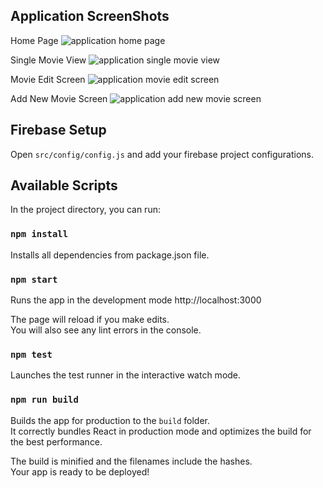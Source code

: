 ## Application ScreenShots

Home Page
![application home page](https://raw.githubusercontent.com/talentedaamer/react-firebase-movies-database/master/public/images/firebase-react-crud-application-1.png)

Single Movie View
![application single movie view](https://raw.githubusercontent.com/talentedaamer/react-firebase-movies-database/master/public/images/firebase-react-crud-application-2.png)

Movie Edit Screen
![application movie edit screen](https://raw.githubusercontent.com/talentedaamer/react-firebase-movies-database/master/public/images/firebase-react-crud-application-3.png)

Add New Movie Screen
![application add new movie screen](https://raw.githubusercontent.com/talentedaamer/react-firebase-movies-database/master/public/images/firebase-react-crud-application-4.png)

## Firebase Setup

Open `src/config/config.js` and add your firebase project configurations.

## Available Scripts

In the project directory, you can run:

### `npm install`

Installs all dependencies from package.json file.

### `npm start`

Runs the app in the development mode http://localhost:3000

The page will reload if you make edits.<br>
You will also see any lint errors in the console.

### `npm test`

Launches the test runner in the interactive watch mode.

### `npm run build`

Builds the app for production to the `build` folder.<br>
It correctly bundles React in production mode and optimizes the build for the best performance.

The build is minified and the filenames include the hashes.<br>
Your app is ready to be deployed!
